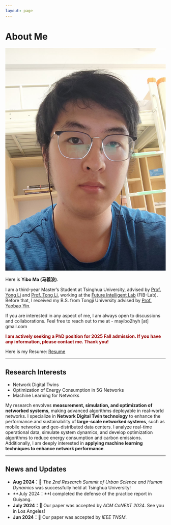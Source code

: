 ```yaml
---
layout: page
---
```


# About Me

<img src="./images/mayibo.jpg" class="floatpic">
<!-- <img src="./images/AboutMe.png" width="200" /> -->

Here is **Yibo Ma (马義波)**.<br>

I am a third-year Master’s Student at Tsinghua University, advised by [Prof. Yong Li](https://fi.ee.tsinghua.edu.cn/~liyong/) and [Prof. Tong Li](https://tong89.github.io/tongli.github.io/), working at the [Future Intelligent Lab](https://fi.ee.tsinghua.edu.cn/) (FIB-Lab). Before that, I received my B.S. from Tongji University advised by [Prof. Yaobao Yin](https://mefaculty.tongji.edu.cn/info/1296/3241.htm).

If you are interested in any aspect of me, I am always open to discussions and collaborations. Feel free to reach out to me at - mayibo2hyh [at] gmail.com

**<font color="#990000">I am actively seeking a PhD position for 2025 Fall admission. If you have any information, please contact me. Thank you!</font>**

Here is my Resume: [Resume](./file/CV-Yibo_Ma.pdf)

---

## Research Interests

- Network Digital Twins
- Optimization of Energy Consumption in 5G Networks
- Machine Learning for Networks

My research envolves **measurement, simulation, and optimization of networked systems**, making advanced algorithms deployable in real-world networks. I specialize in **Network Digital Twin technology** to enhance the performance and sustainability of **large-scale networked systems**, such as mobile networks and geo-distributed data centers. I analyze real-time operational data, simulate system dynamics, and develop optimization algorithms to reduce energy consumption and carbon emissions. Additionally, I am deeply interested in **applying machine learning techniques to enhance network performance**.

---

## News and Updates

- **Aug 2024：**🎉 *The 2nd Research Summit of Urban Science and Human Dynamics* was successfully held at Tsinghua University!
- **July 2024：**I completed the defense of the practice report in Guiyang.
- **July 2024：**🎉 Our paper was accepted by *ACM CoNEXT 2024*. See you in Los Angeles!
- **Jun 2024：**🎉 Our paper was accepted by *IEEE TNSM*.

<br>
